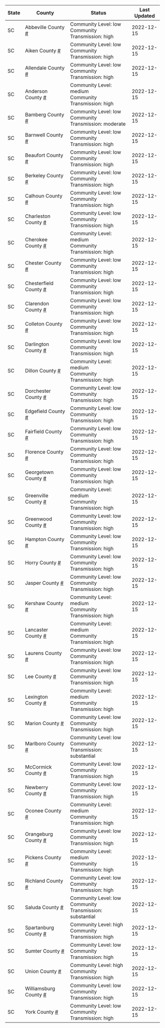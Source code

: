 State | County | Status | Last Updated
--- | --- | --- | --- 
SC | Abbeville County <a href="#abbeville_county">#</a> | <a name="abbeville_county"></a>Community Level: low<br/>Community Transmission: high | 2022-12-15
SC | Aiken County <a href="#aiken_county">#</a> | <a name="aiken_county"></a>Community Level: low<br/>Community Transmission: high | 2022-12-15
SC | Allendale County <a href="#allendale_county">#</a> | <a name="allendale_county"></a>Community Level: low<br/>Community Transmission: high | 2022-12-15
SC | Anderson County <a href="#anderson_county">#</a> | <a name="anderson_county"></a>Community Level: medium<br/>Community Transmission: high | 2022-12-15
SC | Bamberg County <a href="#bamberg_county">#</a> | <a name="bamberg_county"></a>Community Level: low<br/>Community Transmission: moderate | 2022-12-15
SC | Barnwell County <a href="#barnwell_county">#</a> | <a name="barnwell_county"></a>Community Level: low<br/>Community Transmission: high | 2022-12-15
SC | Beaufort County <a href="#beaufort_county">#</a> | <a name="beaufort_county"></a>Community Level: low<br/>Community Transmission: high | 2022-12-15
SC | Berkeley County <a href="#berkeley_county">#</a> | <a name="berkeley_county"></a>Community Level: low<br/>Community Transmission: high | 2022-12-15
SC | Calhoun County <a href="#calhoun_county">#</a> | <a name="calhoun_county"></a>Community Level: low<br/>Community Transmission: high | 2022-12-15
SC | Charleston County <a href="#charleston_county">#</a> | <a name="charleston_county"></a>Community Level: low<br/>Community Transmission: high | 2022-12-15
SC | Cherokee County <a href="#cherokee_county">#</a> | <a name="cherokee_county"></a>Community Level: medium<br/>Community Transmission: high | 2022-12-15
SC | Chester County <a href="#chester_county">#</a> | <a name="chester_county"></a>Community Level: low<br/>Community Transmission: high | 2022-12-15
SC | Chesterfield County <a href="#chesterfield_county">#</a> | <a name="chesterfield_county"></a>Community Level: low<br/>Community Transmission: high | 2022-12-15
SC | Clarendon County <a href="#clarendon_county">#</a> | <a name="clarendon_county"></a>Community Level: low<br/>Community Transmission: high | 2022-12-15
SC | Colleton County <a href="#colleton_county">#</a> | <a name="colleton_county"></a>Community Level: low<br/>Community Transmission: high | 2022-12-15
SC | Darlington County <a href="#darlington_county">#</a> | <a name="darlington_county"></a>Community Level: low<br/>Community Transmission: high | 2022-12-15
SC | Dillon County <a href="#dillon_county">#</a> | <a name="dillon_county"></a>Community Level: medium<br/>Community Transmission: high | 2022-12-15
SC | Dorchester County <a href="#dorchester_county">#</a> | <a name="dorchester_county"></a>Community Level: low<br/>Community Transmission: high | 2022-12-15
SC | Edgefield County <a href="#edgefield_county">#</a> | <a name="edgefield_county"></a>Community Level: low<br/>Community Transmission: high | 2022-12-15
SC | Fairfield County <a href="#fairfield_county">#</a> | <a name="fairfield_county"></a>Community Level: low<br/>Community Transmission: high | 2022-12-15
SC | Florence County <a href="#florence_county">#</a> | <a name="florence_county"></a>Community Level: low<br/>Community Transmission: high | 2022-12-15
SC | Georgetown County <a href="#georgetown_county">#</a> | <a name="georgetown_county"></a>Community Level: low<br/>Community Transmission: high | 2022-12-15
SC | Greenville County <a href="#greenville_county">#</a> | <a name="greenville_county"></a>Community Level: medium<br/>Community Transmission: high | 2022-12-15
SC | Greenwood County <a href="#greenwood_county">#</a> | <a name="greenwood_county"></a>Community Level: low<br/>Community Transmission: high | 2022-12-15
SC | Hampton County <a href="#hampton_county">#</a> | <a name="hampton_county"></a>Community Level: low<br/>Community Transmission: high | 2022-12-15
SC | Horry County <a href="#horry_county">#</a> | <a name="horry_county"></a>Community Level: low<br/>Community Transmission: high | 2022-12-15
SC | Jasper County <a href="#jasper_county">#</a> | <a name="jasper_county"></a>Community Level: low<br/>Community Transmission: high | 2022-12-15
SC | Kershaw County <a href="#kershaw_county">#</a> | <a name="kershaw_county"></a>Community Level: medium<br/>Community Transmission: high | 2022-12-15
SC | Lancaster County <a href="#lancaster_county">#</a> | <a name="lancaster_county"></a>Community Level: medium<br/>Community Transmission: high | 2022-12-15
SC | Laurens County <a href="#laurens_county">#</a> | <a name="laurens_county"></a>Community Level: low<br/>Community Transmission: high | 2022-12-15
SC | Lee County <a href="#lee_county">#</a> | <a name="lee_county"></a>Community Level: low<br/>Community Transmission: high | 2022-12-15
SC | Lexington County <a href="#lexington_county">#</a> | <a name="lexington_county"></a>Community Level: medium<br/>Community Transmission: high | 2022-12-15
SC | Marion County <a href="#marion_county">#</a> | <a name="marion_county"></a>Community Level: low<br/>Community Transmission: high | 2022-12-15
SC | Marlboro County <a href="#marlboro_county">#</a> | <a name="marlboro_county"></a>Community Level: low<br/>Community Transmission: substantial | 2022-12-15
SC | McCormick County <a href="#mccormick_county">#</a> | <a name="mccormick_county"></a>Community Level: low<br/>Community Transmission: high | 2022-12-15
SC | Newberry County <a href="#newberry_county">#</a> | <a name="newberry_county"></a>Community Level: low<br/>Community Transmission: high | 2022-12-15
SC | Oconee County <a href="#oconee_county">#</a> | <a name="oconee_county"></a>Community Level: medium<br/>Community Transmission: high | 2022-12-15
SC | Orangeburg County <a href="#orangeburg_county">#</a> | <a name="orangeburg_county"></a>Community Level: low<br/>Community Transmission: high | 2022-12-15
SC | Pickens County <a href="#pickens_county">#</a> | <a name="pickens_county"></a>Community Level: medium<br/>Community Transmission: high | 2022-12-15
SC | Richland County <a href="#richland_county">#</a> | <a name="richland_county"></a>Community Level: low<br/>Community Transmission: high | 2022-12-15
SC | Saluda County <a href="#saluda_county">#</a> | <a name="saluda_county"></a>Community Level: low<br/>Community Transmission: substantial | 2022-12-15
SC | Spartanburg County <a href="#spartanburg_county">#</a> | <a name="spartanburg_county"></a>Community Level: high<br/>Community Transmission: high | 2022-12-15
SC | Sumter County <a href="#sumter_county">#</a> | <a name="sumter_county"></a>Community Level: low<br/>Community Transmission: high | 2022-12-15
SC | Union County <a href="#union_county">#</a> | <a name="union_county"></a>Community Level: high<br/>Community Transmission: high | 2022-12-15
SC | Williamsburg County <a href="#williamsburg_county">#</a> | <a name="williamsburg_county"></a>Community Level: low<br/>Community Transmission: high | 2022-12-15
SC | York County <a href="#york_county">#</a> | <a name="york_county"></a>Community Level: low<br/>Community Transmission: high | 2022-12-15
